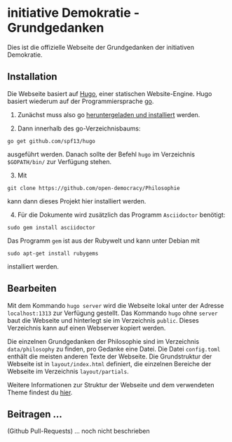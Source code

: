 # initiative Demokratie - Grundgedanken

Dies ist die offizielle Webseite der Grundgedanken der initiativen Demokratie.

## Installation

Die Webseite basiert auf [Hugo](//gohugo.io/), einer statischen Website-Engine. Hugo basiert wiederum auf der Programmiersprache [go](//golang.org/).

1) Zunächst muss also go [heruntergeladen und installiert](//golang.org/dl/) werden.

2) Dann innerhalb des go-Verzeichnisbaums:

`go get github.com/spf13/hugo`

ausgeführt werden. Danach sollte der Befehl `hugo` im Verzeichnis `$GOPATH/bin/` zur Verfügung stehen.

3) Mit

`git clone https://github.com/open-democracy/Philosophie`

kann dann dieses Projekt hier installiert werden.

4) Für die Dokumente wird zusätzlich das Programm `Asciidoctor` benötigt:

`sudo gem install asciidoctor`

Das Programm `gem` ist aus der Rubywelt und kann unter Debian mit

`sudo apt-get install rubygems`

installiert werden.


## Bearbeiten

Mit dem Kommando `hugo server` wird die Webseite lokal unter der Adresse `localhost:1313` zur Verfügung gestellt.
Das Kommando `hugo` ohne `server` baut die Webseite und hinterlegt sie im Verzeichnis `public`.
Dieses Verzeichnis kann auf einen Webserver kopiert werden.

Die einzelnen Grundgedanken der Philosophie sind im Verzeichnis `data/philosophy` zu finden, pro Gedanke eine Datei.
Die Datei `config.toml` enthält die meisten anderen Texte der Webseite.
Die Grundstruktur der Webseite ist in `layout/index.html` definiert, die einzelnen Bereiche der Webseite im Verzeichnis `layout/partials`.

Weitere Informationen zur Struktur der Webseite und dem verwendeten Theme findest du [hier](/themes/hugo-creative-theme/README.md).

## Beitragen ...

(Github Pull-Requests) ... noch nicht beschrieben

